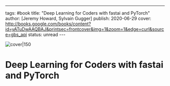 --- 
tags: #book
title: "Deep Learning for Coders with fastai and PyTorch" 
author: [Jeremy Howard, Sylvain Gugger] 
publish: 2020-06-29 
cover: http://books.google.com/books/content?id=yATuDwAAQBAJ&printsec=frontcover&img=1&zoom=1&edge=curl&source=gbs_api 
status: unread --- 

![cover|150](http://books.google.com/books/content?id=yATuDwAAQBAJ&printsec=frontcover&img=1&zoom=1&edge=curl&source=gbs_api) 

# Deep Learning for Coders with fastai and PyTorch